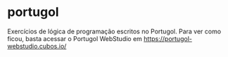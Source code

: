 # portugol

Exercícios de lógica de programação escritos no Portugol. Para ver como ficou,
basta acessar o Portugol WebStudio em https://portugol-webstudio.cubos.io/
